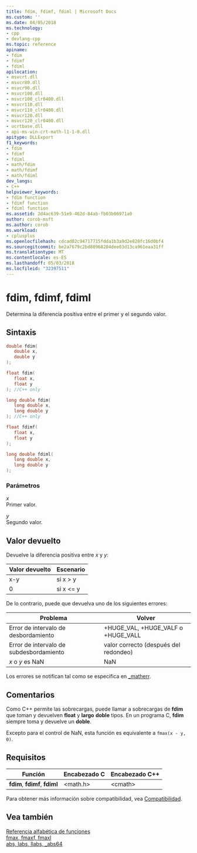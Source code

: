 ```yaml
---
title: fdim, fdimf, fdiml | Microsoft Docs
ms.custom: ''
ms.date: 04/05/2018
ms.technology:
- cpp
- devlang-cpp
ms.topic: reference
apiname:
- fdim
- fdimf
- fdiml
apilocation:
- msvcrt.dll
- msvcr80.dll
- msvcr90.dll
- msvcr100.dll
- msvcr100_clr0400.dll
- msvcr110.dll
- msvcr110_clr0400.dll
- msvcr120.dll
- msvcr120_clr0400.dll
- ucrtbase.dll
- api-ms-win-crt-math-l1-1-0.dll
apitype: DLLExport
f1_keywords:
- fdim
- fdimf
- fdiml
- math/fdim
- math/fdimf
- math/fdiml
dev_langs:
- C++
helpviewer_keywords:
- fdim function
- fdimf function
- fdiml function
ms.assetid: 2d4ac639-51e9-462d-84ab-fb03b06971a0
author: corob-msft
ms.author: corob
ms.workload:
- cplusplus
ms.openlocfilehash: cdcad02c94717715fdda1b3a9d2e820fc16d0bf4
ms.sourcegitcommit: be2a7679c2bd80968204dee03d13ca961eaa31ff
ms.translationtype: MT
ms.contentlocale: es-ES
ms.lasthandoff: 05/03/2018
ms.locfileid: "32397511"
---
```

# <a name="fdim-fdimf-fdiml"></a>fdim, fdimf, fdiml

Determina la diferencia positiva entre el primer y el segundo valor.

## <a name="syntax"></a>Sintaxis

```C
double fdim(
   double x,
   double y
);

float fdim(
   float x,
   float y
); //C++ only

long double fdim(
   long double x,
   long double y
); //C++ only

float fdimf(
   float x,
   float y
);

long double fdiml(
   long double x,
   long double y
);

```

### <a name="parameters"></a>Parámetros

*x*<br/>
Primer valor.

*y*<br/>
Segundo valor.

## <a name="return-value"></a>Valor devuelto

Devuelve la diferencia positiva entre *x* y *y*:

|Valor devuelto|Escenario|
|------------------|--------------|
|x-y|si x > y|
|0|si x <= y|

De lo contrario, puede que devuelva uno de los siguientes errores:

|Problema|Volver|
|-----------|------------|
|Error de intervalo de desbordamiento|+HUGE_VAL, +HUGE_VALF o +HUGE_VALL|
|Error de intervalo de subdesbordamiento|valor correcto (después del redondeo)|
|*x* o *y* es NaN|NaN|

Los errores se notifican tal como se especifica en [_matherr](matherr.md).

## <a name="remarks"></a>Comentarios

Como C++ permite las sobrecargas, puede llamar a sobrecargas de **fdim** que toman y devuelven **float** y **largo** **doble** tipos. En un programa C, **fdim** siempre toma y devuelve un **doble**.

Excepto para el control de NaN, esta función es equivalente a `fmax(x - y, 0)`.

## <a name="requirements"></a>Requisitos

|Función|Encabezado C|Encabezado C++|
|--------------|--------------|------------------|
|**fdim**, **fdimf**, **fdiml**|\<math.h>|\<cmath>|

Para obtener más información sobre compatibilidad, vea [Compatibilidad](../../c-runtime-library/compatibility.md).

## <a name="see-also"></a>Vea también

[Referencia alfabética de funciones](crt-alphabetical-function-reference.md)<br/>
[fmax, fmaxf, fmaxl](fmax-fmaxf-fmaxl.md)<br/>
[abs, labs, llabs, _abs64](abs-labs-llabs-abs64.md)<br/>
